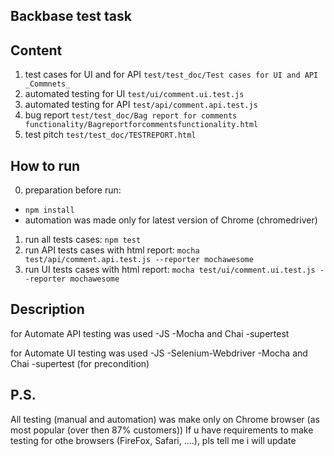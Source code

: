 ## Backbase test task

## Content
1. test cases for UI and for API
`test/test_doc/Test cases for UI and API _Commnets_`
2. automated testing for UI
`test/ui/comment.ui.test.js`
3. automated testing for API
`test/api/comment.api.test.js`
4. bug report
`test/test_doc/Bag report for comments functionality/Bagreportforcommentsfunctionality.html`
5. test pitch
`test/test_doc/TESTREPORT.html`

## How to run
0. preparation before run:
 - `npm install`
 - automation was made only for latest version of Chrome (chromedriver) 
1. run all tests cases:
`npm test`
2. run API tests cases with html report:
`mocha test/api/comment.api.test.js --reporter mochawesome`
2. run UI tests cases with html report:
`mocha test/ui/comment.ui.test.js --reporter mochawesome`


## Description
for Automate API testing was used
  -JS
  -Mocha and Chai
  -supertest
  
for Automate UI testing was used
  -JS
  -Selenium-Webdriver
  -Mocha and Chai
  -supertest (for precondition)

## P.S.
All testing (manual and automation) was make only on Chrome browser (as most popular (over then 87% customers))
If u have requirements to make testing for othe browsers (FireFox, Safari, ....), pls tell me i will update 

